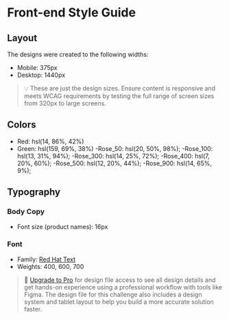 # Front-end Style Guide

## Layout

The designs were created to the following widths:

- Mobile: 375px
- Desktop: 1440px

> 💡 These are just the design sizes. Ensure content is responsive and meets WCAG requirements by testing the full range of screen sizes from 320px to large screens.

## Colors

- Red: hsl(14, 86%, 42%)
- Green: hsl(159, 69%, 38%)
-Rose_50: hsl(20, 50%, 98%);
-Rose_100: hsl(13, 31%, 94%);
-Rose_300: hsl(14, 25%, 72%);
-Rose_400: hsl(7, 20%, 60%);
-Rose_500: hsl(12, 20%, 44%);
-Rose_900: hsl(14, 65%, 9%);

## Typography

### Body Copy

- Font size (product names): 16px

### Font

- Family: [Red Hat Text](https://fonts.google.com/specimen/Red+Hat+Text)
- Weights: 400, 600, 700

> 💎 [Upgrade to Pro](https://www.frontendmentor.io/pro?ref=style-guide) for design file access to see all design details and get hands-on experience using a professional workflow with tools like Figma. The design file for this challenge also includes a design system and tablet layout to help you build a more accurate solution faster.